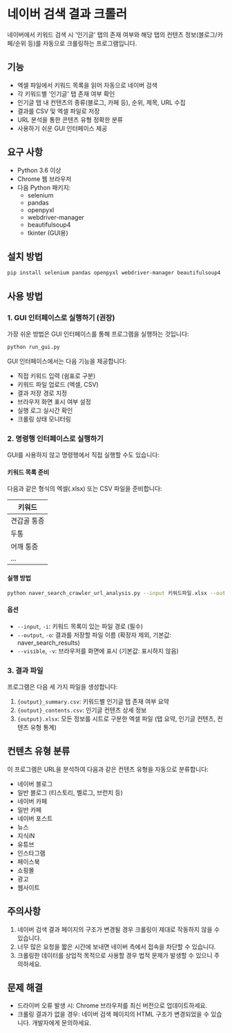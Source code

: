 # 네이버 검색 결과 크롤러

네이버에서 키워드 검색 시 '인기글' 탭의 존재 여부와 해당 탭의 컨텐츠 정보(블로그/카페/순위 등)를 자동으로 크롤링하는 프로그램입니다.

## 기능

- 엑셀 파일에서 키워드 목록을 읽어 자동으로 네이버 검색
- 각 키워드별 '인기글' 탭 존재 여부 확인
- 인기글 탭 내 컨텐츠의 종류(블로그, 카페 등), 순위, 제목, URL 수집
- 결과를 CSV 및 엑셀 파일로 저장
- URL 분석을 통한 콘텐츠 유형 정확한 분류
- 사용하기 쉬운 GUI 인터페이스 제공

## 요구 사항

- Python 3.6 이상
- Chrome 웹 브라우저
- 다음 Python 패키지:
  - selenium
  - pandas
  - openpyxl
  - webdriver-manager
  - beautifulsoup4
  - tkinter (GUI용)

## 설치 방법

```bash
pip install selenium pandas openpyxl webdriver-manager beautifulsoup4
```

## 사용 방법

### 1. GUI 인터페이스로 실행하기 (권장)

가장 쉬운 방법은 GUI 인터페이스를 통해 프로그램을 실행하는 것입니다:

```bash
python run_gui.py
```

GUI 인터페이스에서는 다음 기능을 제공합니다:

- 직접 키워드 입력 (쉼표로 구분)
- 키워드 파일 업로드 (엑셀, CSV)
- 결과 저장 경로 지정
- 브라우저 화면 표시 여부 설정
- 실행 로그 실시간 확인
- 크롤링 상태 모니터링

### 2. 명령행 인터페이스로 실행하기

GUI를 사용하지 않고 명령행에서 직접 실행할 수도 있습니다:

#### 키워드 목록 준비

다음과 같은 형식의 엑셀(.xlsx) 또는 CSV 파일을 준비합니다:

| 키워드      |
|------------|
| 견갑골 통증  |
| 두통        |
| 어깨 통증    |
| ...        |

#### 실행 방법

```bash
python naver_search_crawler_url_analysis.py --input 키워드파일.xlsx --output 결과파일명
```

#### 옵션

- `--input`, `-i`: 키워드 목록이 있는 파일 경로 (필수)
- `--output`, `-o`: 결과를 저장할 파일 이름 (확장자 제외, 기본값: naver_search_results)
- `--visible`, `-v`: 브라우저를 화면에 표시 (기본값: 표시하지 않음)

### 3. 결과 파일

프로그램은 다음 세 가지 파일을 생성합니다:

1. `{output}_summary.csv`: 키워드별 인기글 탭 존재 여부 요약
2. `{output}_contents.csv`: 인기글 컨텐츠 상세 정보
3. `{output}.xlsx`: 모든 정보를 시트로 구분한 엑셀 파일 (탭 요약, 인기글 컨텐츠, 컨텐츠 유형 통계)

## 컨텐츠 유형 분류

이 프로그램은 URL을 분석하여 다음과 같은 컨텐츠 유형을 자동으로 분류합니다:

- 네이버 블로그
- 일반 블로그 (티스토리, 벨로그, 브런치 등)
- 네이버 카페
- 일반 카페
- 네이버 포스트
- 뉴스
- 지식iN
- 유튜브
- 인스타그램
- 페이스북
- 쇼핑몰
- 광고
- 웹사이트

## 주의사항

1. 네이버 검색 결과 페이지의 구조가 변경될 경우 크롤링이 제대로 작동하지 않을 수 있습니다.
2. 너무 많은 요청을 짧은 시간에 보내면 네이버 측에서 접속을 차단할 수 있습니다.
3. 크롤링한 데이터를 상업적 목적으로 사용할 경우 법적 문제가 발생할 수 있으니 주의하세요.

## 문제 해결

- 드라이버 오류 발생 시: Chrome 브라우저를 최신 버전으로 업데이트하세요.
- 크롤링 결과가 없을 경우: 네이버 검색 페이지의 HTML 구조가 변경되었을 수 있습니다. 개발자에게 문의하세요. 
